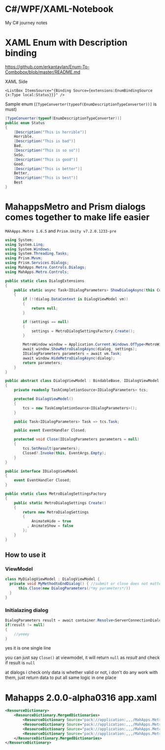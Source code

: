 # C#/WPF/XAML-Notebook
My C# journey notes

# XAML Enum with Description binding

https://github.com/erkantaylan/Enum-To-Combobox/blob/master/README.md

XAML Side
```xaml
<ListBox ItemsSource="{Binding Source={extensions:EnumBindingSource {x:Type local:Status}}}" />
```

Sample enum (`[TypeConverter(typeof(EnumDescriptionTypeConverter))]` is must)
```C#
[TypeConverter(typeof(EnumDescriptionTypeConverter))]
public enum Status
{
    [Description("This is horrible")]
    Horrible,
    [Description("This is bad")]
    Bad,
    [Description("This is so so")]
    SoSo,
    [Description("This is good")]
    Good,
    [Description("This is better")]
    Better,
    [Description("This is best")]
    Best
}
```


# MahappsMetro and Prism dialogs comes together to make life easier

`MAhApps.Metro 1.6.5` and `Prism.Unity v7.2.0.1233-pre` 

```C#
using System;
using System.Linq;
using System.Windows;
using System.Threading.Tasks;
using Prism.Mvvm;
using Prism.Services.Dialogs;
using MahApps.Metro.Controls.Dialogs;
using MahApps.Metro.Controls;

public static class DialogExtensions
{
    public static async Task<IDialogParameters> ShowDialogAsync(this CustomDialog dialog, MetroDialogSettings settings = null)
    {
        if (!(dialog.DataContext is DialogViewModel vm))
        {
            return null;
        }

        if (settings == null)
        {
            settings = MetroDialogSettingsFactory.Create();
        }

        MetroWindow window = Application.Current.Windows.OfType<MetroWindow>().First();
        await window.ShowMetroDialogAsync(dialog, settings);
        IDialogParameters parameters = await vm.Task;
        await window.HideMetroDialogAsync(dialog);
        return parameters;
    }
}

public abstract class DialogViewModel : BindableBase, IDialogViewModel
{
    private readonly TaskCompletionSource<IDialogParameters> tcs;

    protected DialogViewModel()
    {
        tcs = new TaskCompletionSource<IDialogParameters>();
    }

    public Task<IDialogParameters> Task => tcs.Task;

    public event EventHandler Closed;

    protected void Close(IDialogParameters parameters = null)
    {
        tcs.SetResult(parameters);
        Closed?.Invoke(this, EventArgs.Empty);
    }
}

public interface IDialogViewModel
{
    event EventHandler Closed;
}

public static class MetroDialogSettingsFactory
{
    public static MetroDialogSettings Create()
    {
        return new MetroDialogSettings
        {
            AnimateHide = true
          , AnimateShow = false
        };
    }
}
```

## How to use it

### ViewModel

```C#
class MyDialogViewModel : DialogViewModel {
  private void MyMethodtoEndDialog() { //submit or close does not matter
      this.Close(new DialogParameters(/*my parameters*/))
  }
}
```

### Initialazing dialog

```C#
DialogParameters result = await container.Resolve<ServerConnectionDialog>().ShowDialogAsync();
if(result != null)
{
    //yeeey
}
```
yes it is one single line

you can just say `Close()` at viewmodel, it will return `null` as *result* and check if result is `null` 

at dialogs i check only data is whether valid or not, i don't do any work with them, just return data to put all same logic in one place

# Mahapps 2.0.0-alpha0316 app.xaml

```xml
<ResourceDictionary>
    <ResourceDictionary.MergedDictionaries>
        <ResourceDictionary Source="pack://application:,,,/MahApps.Metro;component/Styles/Controls.xaml" />
        <ResourceDictionary Source="pack://application:,,,/MahApps.Metro;component/Styles/Fonts.xaml" />
        <ResourceDictionary Source="pack://application:,,,/MahApps.Metro;component/styles/flatbutton.xaml" />
        <ResourceDictionary Source="pack://application:,,,/MahApps.Metro;component/styles/themes/dark.blue.xaml" />
    </ResourceDictionary.MergedDictionaries>
</ResourceDictionary>
```


